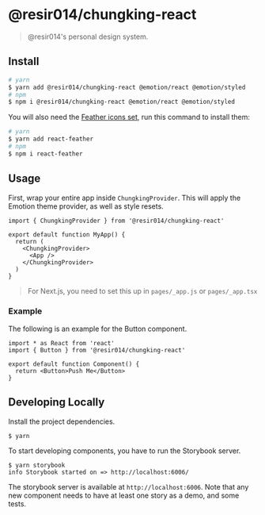 # @resir014/chungking-react

> @resir014's personal design system.

## Install

```bash
# yarn
$ yarn add @resir014/chungking-react @emotion/react @emotion/styled
# npm
$ npm i @resir014/chungking-react @emotion/react @emotion/styled
```

You will also need the [Feather icons set](https://feathericons.com/), run this command to install them:

```bash
# yarn
$ yarn add react-feather
# npm
$ npm i react-feather
```

## Usage

First, wrap your entire app inside `ChungkingProvider`. This will apply the Emotion theme provider, as well as style resets.

```tsx
import { ChungkingProvider } from '@resir014/chungking-react'

export default function MyApp() {
  return (
    <ChungkingProvider>
      <App />
    </ChungkingProvider>
  )
}
```

> For Next.js, you need to set this up in `pages/_app.js` or `pages/_app.tsx`

### Example

The following is an example for the Button component.

```tsx
import * as React from 'react'
import { Button } from '@resir014/chungking-react'

export default function Component() {
  return <Button>Push Me</Button>
}
```

## Developing Locally

Install the project dependencies.

```sh-session
$ yarn
```

To start developing components, you have to run the Storybook server.

```sh-session
$ yarn storybook
info Storybook started on => http://localhost:6006/
```

The storybook server is available at `http://localhost:6006`. Note that any new component needs to have at least one story as a demo, and some tests.
